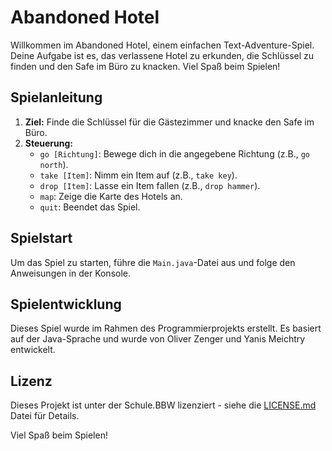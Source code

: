 # Abandoned Hotel

Willkommen im Abandoned Hotel, einem einfachen Text-Adventure-Spiel. Deine Aufgabe ist es, das verlassene Hotel zu erkunden, die Schlüssel zu finden und den Safe im Büro zu knacken. Viel Spaß beim Spielen!

## Spielanleitung

1. **Ziel:** Finde die Schlüssel für die Gästezimmer und knacke den Safe im Büro.
2. **Steuerung:**
    - `go [Richtung]`: Bewege dich in die angegebene Richtung (z.B., `go north`).
    - `take [Item]`: Nimm ein Item auf (z.B., `take key`).
    - `drop [Item]`: Lasse ein Item fallen (z.B., `drop hammer`).
    - `map`: Zeige die Karte des Hotels an.
    - `quit`: Beendet das Spiel.

## Spielstart

Um das Spiel zu starten, führe die `Main.java`-Datei aus und folge den Anweisungen in der Konsole.

## Spielentwicklung

Dieses Spiel wurde im Rahmen des Programmierprojekts erstellt. Es basiert auf der Java-Sprache und wurde von Oliver Zenger und Yanis Meichtry entwickelt.

## Lizenz

Dieses Projekt ist unter der Schule.BBW lizenziert - siehe die [LICENSE.md](LICENSE.md) Datei für Details.

Viel Spaß beim Spielen!
